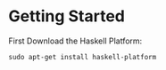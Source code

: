 Getting Started
===============


First Download the Haskell Platform:


`sudo apt-get install haskell-platform`

